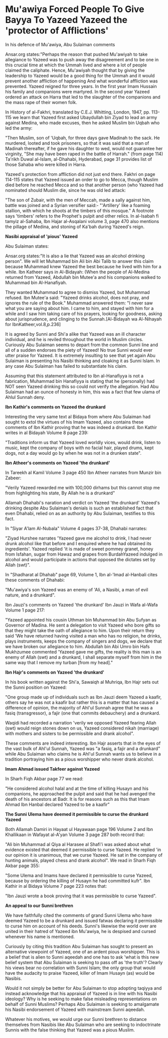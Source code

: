 Mu'awiya Forced People To Give Bayya To Yazeed Yazeed the 'protector of Afflictions'
====================================================================================

In his defence of Mu'awiya, Abu Sulaiman comments

Ansar.org states:"Perhaps the reason that pushed Mu'awiyah to take
allegiance to Yazeed was to push away the disagreement and to be one in
this crucial time at which the Ummah lived and where a lot of people
claimed the caliphate. Hence, Mu'awiyah thought that by giving the
leadership to Yazeed would be a good thing for the Ummah and it would
prevent another affliction of happening And what wonderful affliction
was prevented. Yazeed reigned for three years. In the first year Imam
Hussain his family and companions were martyred. In the second year
Yazeed ordered an attack on Harra that led to the slaughter of the
companions and the mass rape of their women folk.

In History of al-Fakhri, translated by C.E.J. Whitting, London, 1947,
pp. 113-115 we learn that Yazeed first asked Ubaydullah bin Ziyad to
lead an army against Medina, who made excuses, then he asked Muslim bin
Uqbah who led the army:

"Then Muslim, son of 'Uqbah, for three days gave Madinah to the sack.
He murdered, looted and took prisoners, so that it was said that a man
of Madinah thereafter, if he gave his daughter to wed, would not
guarantee her virginity, "She may have been raped in the battle of
Harrah." (from page 114) Ta'rikh Duwal al-Islam, al-Dhahabi, Hyderabad,
page 31 provides list of those Sahaba who were killed in Harra.

Yazeed's protection from affliction did not just end there. Fakhri on
page 114-115 states that Yazeed issued an order to go to Mecca, though
Muslim died before he reached Mecca and so that another person (who
Yazeed had nominated should Muslim die, since he was old led attack:

"The son of Zubair, with the men of Meccah, made a sally against him,
battle was joined and a Syrian versifier said:- "'Artillery' like a
foaming stallion, with which he shoots at the timbers of this mosque." A
footnote says 'timbers' refers to the Prophet's pulpit and other relics.
In al-Isabah fi tamyiz al-Sahaba, Ibn Hajar al-Asqalani volume 3, page
470 also mentions the pillage of Medina, and stoning of Ka'bah during
Yazeed's reign.


**Nasibi appraisal of 'pious' Yazeed**

Abu Sulaiman states:

Ansar.org states:"It is also a lie that Yazeed was an alcohol drinking
person". We will let Muhammad bin Ali bin Abi Talib to answer this claim
because Muhammad knew Yazeed the best because he lived with him for a
while. Ibn Katheer says in Al-Bidayah: (When the people of Al-Medina
returned from Yazeed, Abdullah bin Mutee'a and his companions walked to
Muhammad bin Al-Hanafiyah.

They wanted Muhammad to agree to dismiss Yazeed, but Muhammad refused.
Ibn Mutee'a said: "Yazeed drinks alcohol, does not pray, and ignores the
rule of the Book." Muhammad answered them: "I never saw what you are
saying about him. I came to him, and stayed with him for a while and I
saw him taking care of his prayers, looking for goodness, asking about
jurisprudence, and clinging to the Sunnah.[Al-Bidayah wa Al-Nihayah for
IbnKatheer,vol.8,p.236]

It is agreed by Sunni and Shi'a alike that Yazeed was an ill character
individual, and he is reviled throughout the world in Muslim circles.
Curiously Abu Sulaiman seems to depart from the common Sunni line and
all of a sudden endorses the piety of Yazeed! No true Sunni would ever
utter praise for Yazeed. It is extremely insulting to see that yet again
Abu Sulaiman is presenting his Nasibi thinking and cloaking it as Sunni
Islam. In any case Abu Sulaiman has failed to substantiate his claim.

Assuming that this statement attributed to Ibn al-Hanafiyya is not a
fabrication, Muhammad bin Hanafiyya is stating that he (personally) had
NOT seen Yazeed drinking this so could not verify the allegation. Had
Abu Sulaiman had an ounce of honesty in him, this was a fact that few
ulama of Ahlul Sunnah deny.

**Ibn Kathir's comments on Yazeed the drunkard**

Interesting the very same text al Bidaya from where Abu Sulaiman had
sought to extol the virtues of his Imam Yazeed, also contains these
comments of Ibn Kathir proving that he was indeed a drunkard. Ibn Kathir
writes in al Bidayah Volume 8 page 239:

"Traditions inform us that Yazeed loved worldly vices, would drink,
listen to music, kept the company of boys with no facial hair, played
drums, kept dogs, not a day would go by when he was not in a drunken
state".

**Ibn Atheer's comments on Yazeed 'the drunkard'**

In Tareekh al Kamil Volume 3 page 450 Ibn Atheer narrates from Munzir
bin Zabeer:

"Verily Yazeed rewarded me with 100,000 dirhams but this cannot stop me
from highlighting his state, By Allah he is a drunkard"

Allamah Dhahabi's naration and verdict on Yazeed 'the drunkard'
Yazeed's drinking despite Abu Sulaiman's denials is such an established
fact that even Dhahabi, relied on as an authority by Abu Sulaiman,
testifies to this fact.

In "Siyar A'lam Al-Nubala" Volume 4 pages 37-38, Dhahabi narrates:

"Ziyad Hurshee narrates 'Yazeed gave me alcohol to drink, I had never
drunk alcohol like that before and I enquired where he had obtained its
ingredients'. Yazeed replied 'it is made of sweet pommey granet, honey
from Isfahan, sugar from Hawaz and grapes from BurdahYazeed indulged in
alcohol and would participate in actions that opposed the dictates set
by Allah (swt)".

In "Shadharat al Dhahab" page 69, Volume 1, Ibn al-'Imad al-Hanbali
cites these comments of Dhahabi:

"Mu'awiya's son Yazeed was an enemy of 'Ali, a Nasibi, a man of evil
nature, and a drunkard".

Ibn Jauzi's comments on Yazeed 'the drunkard' Ibn Jauzi in Wafa al-Wafa
Volume 1 page 217:

"Yazeed appointed his cousin Uthman bin Muhammad bin Abu Sufyan as
Governor of Madina. He sent a delegation to visit Yazeed who bore gifts
so that they might take the oath of allegiance to him. Upon their return
they said 'We have returned having visited a man who has no religion, he
drinks, plays instruments, keeps the company of singers and dogs, we
declare that we have broken our allegiance to him. Abdullah bin Abi Umro
bin Hafs Mukhzumee commented 'Yazeed gave me gifts, the reality is this
man is an enemy of Allah (swt) and a drunkard, I shall separate myself
from him in the same way that I remove my turban [from my head]."

**Ibn Hajr's comments on Yazeed 'the drunkard'**

In his book written against the Shi'a, Sawaiqh al Muhriqa, Ibn Hajr
sets out the Sunni position on Yazeed:

"One group made up of individuals such as Ibn Jauzi deem Yazeed a
kaafir, others say he was not a kaafir but rather this is a matter that
has caused a difference of opinion, the majority of Ahl'ul Sunnah agree
that he was a fasiq (transgressor), a fajir (one that commits
debauchery) and a drunkard.

Waqidi had recorded a narration 'verily we opposed Yazeed fearing Allah
(swt) would reign stones down on us, Yazeed considered nikah (marriage)
with mothers and sisters to be permissible and drank alcohol".

These comments are indeed interesting. Ibn Hajr asserts that in the
eyes of the vast bulk of Ahl'ul Sunnah, Yazeed was "a fasiq, a fajir and
a drunkard" while Abu Sulaiman who claims he is Ahl'ul Sunnah wants us
to believe in a tradition portraying him as a pious worshipper who never
drank alcohol.


**Imam Ahmad issued Takfeer against Yazeed**

In Sharh Fiqh Akbar page 77 we read:

"He considered alcohol halal and at the time of killing Husayn and his
companions, he approached the pulpit and said that he had avenged the
death of his ancestors at Badr. It is for reasons such as this that Imam
Ahmad Ibn Hanbal declared Yazeed to be a kaafir"

**The Sunni Ulema have deemed it permissible to curse the drunkard
Yazeed**

Both Allamah Damiri in Hayaat ul Hayawaan page 196 Volume 2 and Ibn
Khallikaan in Wafayat al-A'yan Volume 3 page 287 both record that:

"Ali bin Muhammad al Qiya al Harasee al Shafi'i was asked about what
evidence existed that deemed it permissible to curse Yazeed. He replied
'in our opinion it is unanimous, that we curse Yazeed. He sat in the
company of hunting animals, played chess and drank alcohol". We read in
Sharh Fiqh Akbar page 355:

"Some Ulema and Imams have declared it permissible to curse Yazeed,
because by ordering the killing of Husayn he had committed kufr". Ibn
Kathir in al Bidaya Volume 7 page 223 notes that:

"Ibn Jauzi wrote a book proving that it was permissible to curse
Yazeed".


**An appeal to our Sunni brethren**

We have faithfully cited the comments of grand Sunni Ulema who have
deemed Yazeed to be a drunkard and issued fatwas declaring it
permissible to curse him on account of his deeds. Sunni's likewise the
world over are united in their hatred of Yazeed ibn Mu'awiya, he is
despised and cursed whenever his name is mentioned.

Curiously by citing this tradition Abu Sulaiman has sought to present
an alternative viewpoint of Yazeed, one of an ardent pious worshipper.
This is a belief that is alien to Sunni aqeedah and one has to ask 'what
is this new belief system that Abu Sulaiman is seeking to pass off as
'the truth'? Clearly his views bear no correlation with Sunni Islam; the
only group that would have the audacity to praise Yazeed, killer of Imam
Husayn (as) would be Nasibis.

Would it not simply be better for Abu Sulaiman to stop adopting taqiyya
and instead acknowledge that his appraisal of Yazeed is in line with his
Nasibi ideology? Why is he seeking to make false misleading
representations on behalf of Sunni Muslims? Perhaps Abu Sulaiman is
seeking to amalgamate his Nasibi endorsement of Yazeed with mainstream
Sunni aqeedah.

Whatever his motives, we would urge our Sunni brethren to distance
themselves from Nasibis like Abu Sulaiman who are seeking to
indoctrinate Sunnis with the false thinking that Yazeed was a pious
Muslim.


